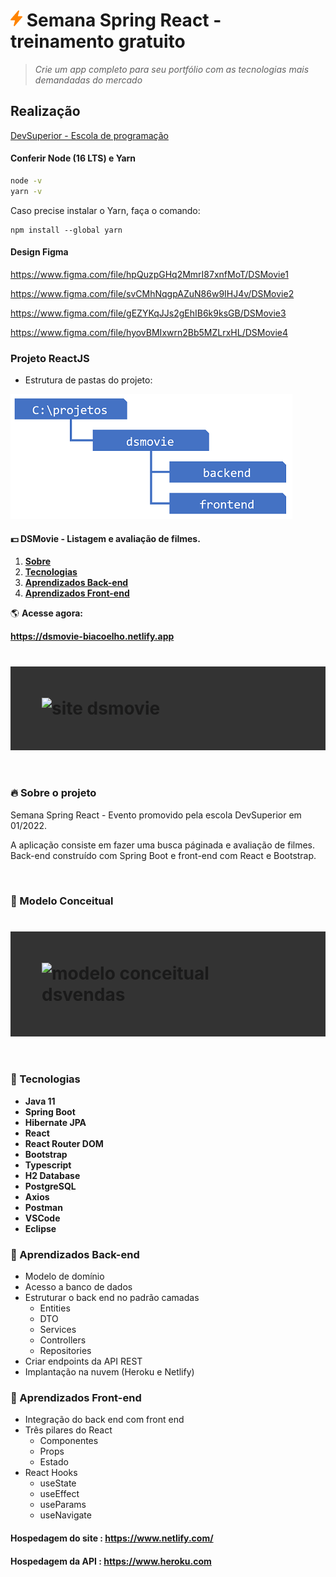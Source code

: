# ![DevSuperior logo](https://raw.githubusercontent.com/devsuperior/bds-assets/main/ds/devsuperior-logo-small.png) Semana Spring React - treinamento gratuito
>  *Crie um app completo para seu portfólio com as tecnologias mais demandadas do mercado*
## Realização
[DevSuperior - Escola de programação](https://devsuperior.com.br)

#### Conferir Node (16 LTS) e Yarn

```bash
node -v
yarn -v
```

Caso precise instalar o Yarn, faça o comando:

```
npm install --global yarn
```

#### Design Figma

https://www.figma.com/file/hpQuzpGHq2MmrI87xnfMoT/DSMovie1

https://www.figma.com/file/svCMhNqgpAZuN86w9IHJ4v/DSMovie2

https://www.figma.com/file/gEZYKqJJs2gEhIB6k9ksGB/DSMovie3

https://www.figma.com/file/hyovBMIxwrn2Bb5MZLrxHL/DSMovie4

### Projeto ReactJS

- Estrutura de pastas do projeto:

![DevSuperior no Instagram](https://raw.githubusercontent.com/devsuperior/bds-assets/main/sds/pastas-dsmovie.png)

#### :dollar: DSMovie - Listagem e avaliação de filmes.

<ol align="left">
 <li><strong><a href="#--sobre-o-projeto">Sobre</a></strong></li>
 <li><strong><a href="#--tecnologias">Tecnologias</a></strong></li>
 <li><strong><a href="#--aprendizados-back-end">Aprendizados Back-end</a></strong></li>
 <li><strong><a href="#--aprendizados-front-end">Aprendizados Front-end</a></strong></li>
</ol>

🌎 **Acesse agora:**

<a href="dsmovie-biacoelho.netlify.app/" target="_blank" title="acessar o site"><strong>https://dsmovie-biacoelho.netlify.app</strong></a>
[]()

<h1 style="padding: 50px; background: #333333;">
    <img alt="site dsmovie" title="#site dsmovie" src="https://github.com/biacoelho/dsmovie-java-react-devsuperior/blob/main/mobile-demo.png" width=360px/>
</h1>

<br />

### [](https://github.com/biacoelho/dsmovie-java-react-devsuperior#--sobre-o-projeto) 🔥 Sobre o projeto

Semana Spring React - Evento promovido pela escola DevSuperior em 01/2022.

A aplicação consiste em fazer uma busca páginada e avaliação de filmes. Back-end construído com Spring Boot e front-end com React e Bootstrap.

<br />

### :space_invader: Modelo Conceitual

<h1 style="padding: 50px; background: #333333;">
    <img alt="modelo conceitual dsvendas" title="#modelo conceitual dsvendas" src="https://github.com/biacoelho/dsmovie-java-react-devsuperior/blob/main/modelo-conceitual-dsmovie.jpg" width=480px/>
</h1>

<br />

### [](https://github.com/biacoelho/dsmovie-java-react-devsuperior#--tecnologias) 🤖 Tecnologias

- **Java 11**
- **Spring Boot**
- **Hibernate JPA**
- **React**
- **React Router DOM**
- **Bootstrap**
- **Typescript**
- **H2 Database**
- **PostgreSQL**
- **Axios**
- **Postman**
- **VSCode**
- **Eclipse**

### [](https://github.com/biacoelho/dsmovie-java-react-devsuperior#--backend) 🎉 Aprendizados Back-end

- Modelo de domínio
- Acesso a banco de dados
- Estruturar o back end no padrão camadas
  - Entities
  - DTO
  - Services
  - Controllers
  - Repositories
- Criar endpoints da API REST
- Implantação na nuvem (Heroku e Netlify)

### [](https://github.com/biacoelho/dsmovie-java-react-devsuperior#--frontend) 🎉 Aprendizados Front-end

- Integração do back end com front end
- Três pilares do React
  - Componentes
  - Props
  - Estado
- React Hooks
  - useState
  - useEffect
  - useParams
  - useNavigate

#### **Hospedagem do site** : <a href="https://netlify.com" target="_blank" title="acessar o site"><strong>https://www.netlify.com/</strong></a>

#### **Hospedagem da API** : <a href="https://www.heroku.com" target="_blank" title="acessar o site"><strong>https://www.heroku.com</strong></a>
